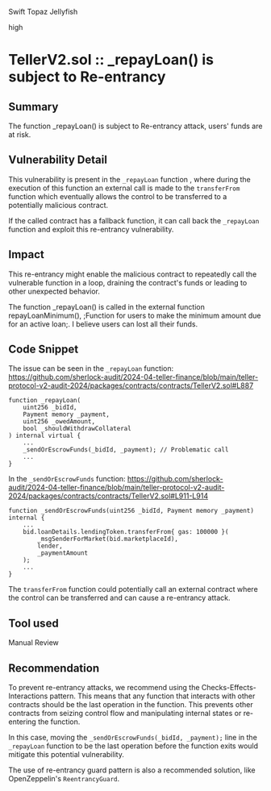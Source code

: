 Swift Topaz Jellyfish

high

# TellerV2.sol ::  _repayLoan() is subject to Re-entrancy

## Summary

The function _repayLoan() is subject to Re-entrancy attack, users' funds are at risk.

## Vulnerability Detail

This vulnerability is present in the `_repayLoan` function , where during the execution of this function an external call is made to the `transferFrom` function which eventually allows the control to be transferred to a potentially malicious contract.

If the called contract has a fallback function, it can call back the `_repayLoan` function and exploit this re-entrancy vulnerability.

## Impact

This re-entrancy might enable the malicious contract to repeatedly call the vulnerable function in a loop, draining the contract's funds or leading to other unexpected behavior.

The function _repayLoan() is called in the external function repayLoanMinimum(), ;Function for users to make the minimum amount due for an active loan;. I believe users can lost all their funds.

## Code Snippet

The issue can be seen in the `_repayLoan` function:
https://github.com/sherlock-audit/2024-04-teller-finance/blob/main/teller-protocol-v2-audit-2024/packages/contracts/contracts/TellerV2.sol#L887

```solidity
function _repayLoan(
    uint256 _bidId,
    Payment memory _payment,
    uint256 _owedAmount,
    bool _shouldWithdrawCollateral
) internal virtual {
    ...
    _sendOrEscrowFunds(_bidId, _payment); // Problematic call
    ...
}
```
In the `_sendOrEscrowFunds` function:
https://github.com/sherlock-audit/2024-04-teller-finance/blob/main/teller-protocol-v2-audit-2024/packages/contracts/contracts/TellerV2.sol#L911-L914

```solidity
function _sendOrEscrowFunds(uint256 _bidId, Payment memory _payment) internal {
    ...
    bid.loanDetails.lendingToken.transferFrom{ gas: 100000 }( 
        _msgSenderForMarket(bid.marketplaceId),
        lender,
        _paymentAmount
    );
    ...
}
```
The `transferFrom` function could potentially call an external contract where the control can be transferred and can cause a re-entrancy attack.


## Tool used

Manual Review

## Recommendation

To prevent re-entrancy attacks, we recommend using the Checks-Effects-Interactions pattern. This means that any function that interacts with other contracts  should be the last operation in the function. This prevents other contracts from seizing control flow and manipulating internal states or re-entering the function.

In this case, moving the `_sendOrEscrowFunds(_bidId, _payment);` line in the `_repayLoan` function to be the last operation before the function exits would mitigate this potential vulnerability.

The use of re-entrancy guard pattern is also a recommended solution, like OpenZeppelin's `ReentrancyGuard`.

